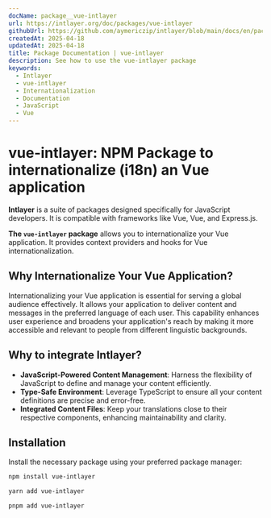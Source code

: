 ```yaml
---
docName: package__vue-intlayer
url: https://intlayer.org/doc/packages/vue-intlayer
githubUrl: https://github.com/aymericzip/intlayer/blob/main/docs/en/packages/vue-intlayer/index.md
createdAt: 2025-04-18
updatedAt: 2025-04-18
title: Package Documentation | vue-intlayer
description: See how to use the vue-intlayer package
keywords:
  - Intlayer
  - vue-intlayer
  - Internationalization
  - Documentation
  - JavaScript
  - Vue
---
```


# vue-intlayer: NPM Package to internationalize (i18n) an Vue application

**Intlayer** is a suite of packages designed specifically for JavaScript developers. It is compatible with frameworks like Vue, Vue, and Express.js.

**The `vue-intlayer` package** allows you to internationalize your Vue application. It provides context providers and hooks for Vue internationalization.

## Why Internationalize Your Vue Application?

Internationalizing your Vue application is essential for serving a global audience effectively. It allows your application to deliver content and messages in the preferred language of each user. This capability enhances user experience and broadens your application's reach by making it more accessible and relevant to people from different linguistic backgrounds.

## Why to integrate Intlayer?

- **JavaScript-Powered Content Management**: Harness the flexibility of JavaScript to define and manage your content efficiently.
- **Type-Safe Environment**: Leverage TypeScript to ensure all your content definitions are precise and error-free.
- **Integrated Content Files**: Keep your translations close to their respective components, enhancing maintainability and clarity.

## Installation

Install the necessary package using your preferred package manager:

```bash packageManager="npm"
npm install vue-intlayer
```

```bash packageManager="yarn"
yarn add vue-intlayer
```

```bash packageManager="pnpm"
pnpm add vue-intlayer
```
